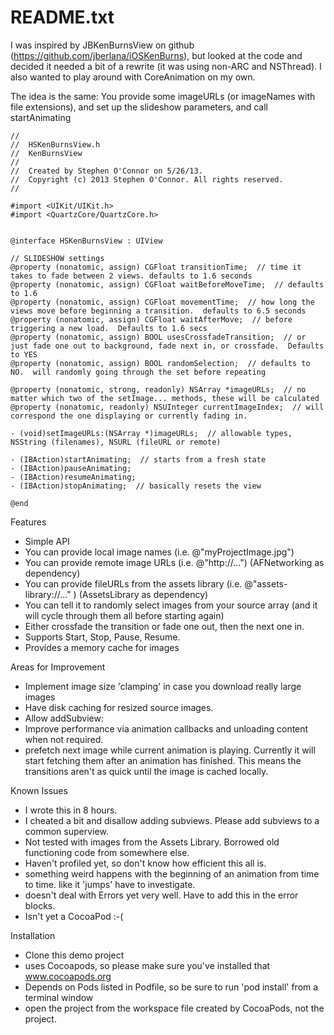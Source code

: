 README.txt
==========

I was inspired by JBKenBurnsView on github (https://github.com/jberlana/iOSKenBurns), but looked at the code and decided it needed a bit of a rewrite (it was using non-ARC and NSThread).  I also wanted to play around with CoreAnimation on my own.

The idea is the same:  You provide some imageURLs (or imageNames with file extensions), and set up the slideshow parameters, and call startAnimating

```objc
//
//  HSKenBurnsView.h
//  KenBurnsView
//
//  Created by Stephen O'Connor on 5/26/13.
//  Copyright (c) 2013 Stephen O'Connor. All rights reserved.
//

#import <UIKit/UIKit.h>
#import <QuartzCore/QuartzCore.h>


@interface HSKenBurnsView : UIView

// SLIDESHOW settings
@property (nonatomic, assign) CGFloat transitionTime;  // time it takes to fade between 2 views. defaults to 1.6 seconds
@property (nonatomic, assign) CGFloat waitBeforeMoveTime;  // defaults to 1.6
@property (nonatomic, assign) CGFloat movementTime;  // how long the views move before beginning a transition.  defaults to 6.5 seconds
@property (nonatomic, assign) CGFloat waitAfterMove;  // before triggering a new load.  Defaults to 1.6 secs
@property (nonatomic, assign) BOOL usesCrossfadeTransition;  // or just fade one out to background, fade next in, or crossfade.  Defaults to YES
@property (nonatomic, assign) BOOL randomSelection;  // defaults to NO.  will randomly going through the set before repeating

@property (nonatomic, strong, readonly) NSArray *imageURLs;  // no matter which two of the setImage... methods, these will be calculated
@property (nonatomic, readonly) NSUInteger currentImageIndex;  // will correspond the one displaying or currently fading in.

- (void)setImageURLs:(NSArray *)imageURLs;  // allowable types, NSString (filenames), NSURL (fileURL or remote)

- (IBAction)startAnimating;  // starts from a fresh state
- (IBAction)pauseAnimating;
- (IBAction)resumeAnimating;
- (IBAction)stopAnimating;  // basically resets the view

@end
```

Features

* Simple API
* You can provide local image names (i.e. @"myProjectImage.jpg")
* You can provide remote image URLs (i.e. @"http://...")  (AFNetworking as dependency)
* You can provide fileURLs from the assets library  (i.e. @"assets-library://..." )  (AssetsLibrary as dependency)
* You can tell it to randomly select images from your source array (and it will cycle through them all before starting again)
* Either crossfade the transition or fade one out, then the next one in.
* Supports Start, Stop, Pause, Resume.
* Provides a memory cache for images

Areas for Improvement

* Implement image size 'clamping' in case you download really large images
* Have disk caching for resized source images.
* Allow addSubview: 
* Improve performance via animation callbacks and unloading content when not required.
* prefetch next image while current animation is playing.  Currently it will start fetching them after an animation has finished.
This means the transitions aren't as quick until the image is cached locally.

Known Issues

* I wrote this in 8 hours.
* I cheated a bit and disallow adding subviews.  Please add subviews to a common superview.
* Not tested with images from the Assets Library.  Borrowed old functioning code from somewhere else.
* Haven't profiled yet, so don't know how efficient this all is.
* something weird happens with the beginning of an animation from time to time.  like it 'jumps'  have to investigate.
* doesn't deal with Errors yet very well.  Have to add this in the error blocks.
* Isn't yet a CocoaPod :-(

Installation

* Clone this demo project
* uses Cocoapods, so please make sure you've installed that www.cocoapods.org
* Depends on Pods listed in Podfile, so be sure to run 'pod install' from a terminal window
* open the project from the workspace file created by CocoaPods, not the project.




